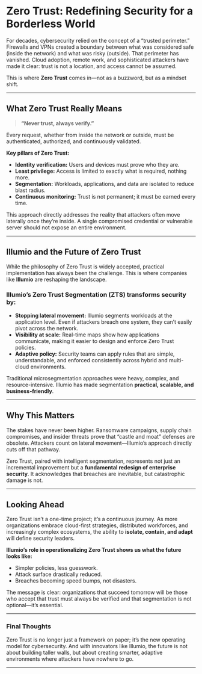 # Zero Trust: Redefining Security for a Borderless World

For decades, cybersecurity relied on the concept of a “trusted perimeter.” Firewalls and VPNs created a boundary between what was considered safe (inside the network) and what was risky (outside). That perimeter has vanished. Cloud adoption, remote work, and sophisticated attackers have made it clear: trust is not a location, and access cannot be assumed.

This is where **Zero Trust** comes in—not as a buzzword, but as a mindset shift.

---

## What Zero Trust Really Means

> **“Never trust, always verify.”**

Every request, whether from inside the network or outside, must be authenticated, authorized, and continuously validated.

**Key pillars of Zero Trust:**

- **Identity verification:** Users and devices must prove who they are.
- **Least privilege:** Access is limited to exactly what is required, nothing more.
- **Segmentation:** Workloads, applications, and data are isolated to reduce blast radius.
- **Continuous monitoring:** Trust is not permanent; it must be earned every time.

This approach directly addresses the reality that attackers often move laterally once they’re inside. A single compromised credential or vulnerable server should not expose an entire environment.

---

## Illumio and the Future of Zero Trust

While the philosophy of Zero Trust is widely accepted, practical implementation has always been the challenge. This is where companies like **Illumio** are reshaping the landscape.

### Illumio’s Zero Trust Segmentation (ZTS) transforms security by:

- **Stopping lateral movement:** Illumio segments workloads at the application level. Even if attackers breach one system, they can’t easily pivot across the network.
- **Visibility at scale:** Real-time maps show how applications communicate, making it easier to design and enforce Zero Trust policies.
- **Adaptive policy:** Security teams can apply rules that are simple, understandable, and enforced consistently across hybrid and multi-cloud environments.

Traditional microsegmentation approaches were heavy, complex, and resource-intensive. Illumio has made segmentation **practical, scalable, and business-friendly**.

---

## Why This Matters

The stakes have never been higher. Ransomware campaigns, supply chain compromises, and insider threats prove that “castle and moat” defenses are obsolete. Attackers count on lateral movement—Illumio’s approach directly cuts off that pathway.

Zero Trust, paired with intelligent segmentation, represents not just an incremental improvement but a **fundamental redesign of enterprise security**. It acknowledges that breaches are inevitable, but catastrophic damage is not.

---

## Looking Ahead

Zero Trust isn’t a one-time project; it’s a continuous journey. As more organizations embrace cloud-first strategies, distributed workforces, and increasingly complex ecosystems, the ability to **isolate, contain, and adapt** will define security leaders.

**Illumio’s role in operationalizing Zero Trust shows us what the future looks like:**

- Simpler policies, less guesswork.
- Attack surface drastically reduced.
- Breaches becoming speed bumps, not disasters.

The message is clear: organizations that succeed tomorrow will be those who accept that trust must always be verified and that segmentation is not optional—it’s essential.

---

### Final Thoughts

Zero Trust is no longer just a framework on paper; it’s the new operating model for cybersecurity. And with innovators like Illumio, the future is not about building taller walls, but about creating smarter, adaptive environments where attackers have nowhere to go.

---